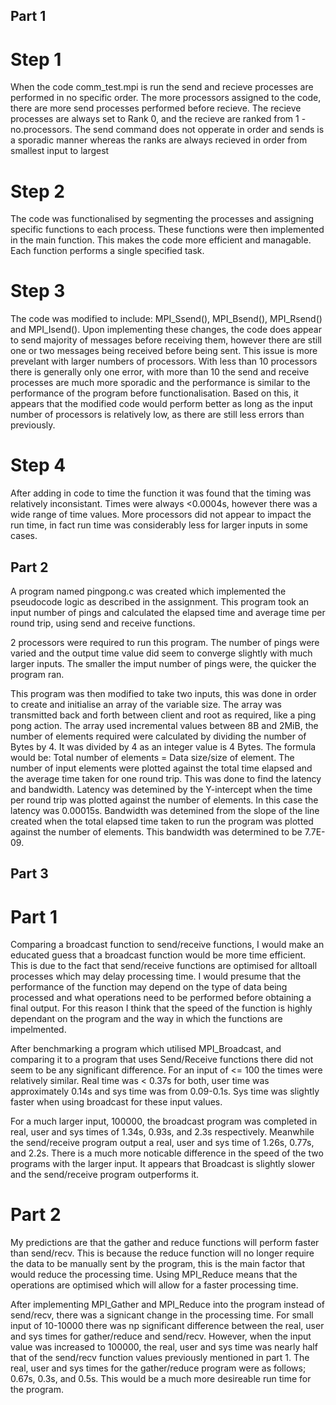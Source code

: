 ## Part 1 ##
# Step 1 # 
When the code comm_test.mpi is run the send and recieve processes are performed in no specific order. The more processors assigned to the code, there are more send processes performed before recieve. The recieve processes are always set to Rank 0, and the recieve are ranked from 1 - no.processors. The send command does not opperate in order and sends is a sporadic manner whereas the ranks are always recieved in order from smallest input to largest 

# Step 2 #
The code was functionalised by segmenting the processes and assigning specific functions to each process. These functions were then implemented in the main function. This makes the code more efficient and managable. Each function performs a single specified task. 

# Step 3 #
The code was modified to include: MPI_Ssend(), MPI_Bsend(), MPI_Rsend() and MPI_Isend(). Upon implementing these changes, the code does appear to send majority of messages before receiving them, however there are still one or two messages being received before being sent. This issue is more prevelant with larger numbers of processors. With less than 10 processors there is generally only one error, with more than 10 the send and receive processes are much more sporadic and the performance is similar to the performance of the program before functionalisation. Based on this, it appears that the modified code would perform better as long as the input number of processors is relatively low, as there are still less errors than previously. 

# Step 4 # 
After adding in code to time the function it was found that the timing was relatively inconsistant. Times were always <0.0004s, however there was a wide range of time values. More processors did not appear to impact the run time, in fact run time was considerably less for larger inputs in some cases. 


## Part 2 ##
A program named pingpong.c was created which implemented the pseudocode logic as described in the assignment. This program took an input number of pings and calculated the elapsed time and average time per round trip, using send and receive functions. 

2 processors were required to run this program. The number of pings were varied and the output time value did seem to converge slightly with much larger inputs. The smaller the imput number of pings were, the quicker the program ran. 

This program was then modified to take two inputs, this was done in order to create and initialise an array of the variable size. The array was transmitted back and forth between client and root as required, like a ping pong action. The array used incremental values between 8B and 2MiB, the number of elements required were calculated by dividing the number of Bytes by 4. It was divided by 4 as an integer value is 4 Bytes. The formula would be: Total number of elements = Data size/size of element. The number of input elements were plotted against the total time elapsed and the average time taken for one round trip. This was done to find the latency and bandwidth. Latency was detemined by the Y-intercept when the time per round trip was plotted against the number of elements. In this case the latency was 0.00015s. Bandwidth was detemined from the slope of the line created when the total elapsed time taken to run the program was plotted against the number of elements. This bandwidth was determined to be 7.7E-09.

## Part 3 ##
# Part 1 # 
Comparing a broadcast function to send/receive functions, I would make an educated guess that a broadcast function would be more time efficient. This is due to the fact that send/receive functions are optimised for alltoall processes which may delay processing time. I would presume that the performance of the function may depend on the type of data being processed and what operations need to be performed before obtaining a final output. For this reason I think that the speed of the function is highly dependant on the program and the way in which the functions are impelmented. 

After benchmarking a program which utilised MPI_Broadcast, and comparing it to a program that uses Send/Receive functions there did not seem to be any significant difference. For an input of <= 100 the times were relatively similar. Real time was < 0.37s for both, user time was approximately 0.14s and sys time was from 0.09-0.1s. Sys time was slightly faster when using broadcast for these input values. 

For a much larger input, 100000, the broadcast program was completed in real, user and sys times of 1.34s, 0.93s, and 2.3s respectively. Meanwhile the send/receive program output a real, user and sys time of 1.26s, 0.77s, and 2.2s. There is a much more noticable difference in the speed of the two programs with the larger input. It appears that Broadcast is slightly slower and the send/receive program outperforms it. 

# Part 2 # 
My predictions are that the gather and reduce functions will perform faster than send/recv. This is because the reduce function will no longer require the data to be manually sent by the program, this is the main factor that would reduce the processing time. Using MPI_Reduce means that the operations are optimised which will allow for a faster processing time. 

After implementing MPI_Gather and MPI_Reduce into the program instead of send/recv, there was a signicant change in the processing time. For small input of 10-10000 there was np significant difference between the real, user and sys times for gather/reduce and send/recv. However, when the input value was increased to 100000, the real, user and sys time was nearly half that of the send/recv function values previously mentioned in part 1. The real, user and sys times for the gather/reduce program were as follows; 0.67s, 0.3s, and 0.5s. This would be a much more desireable run time for the program.  


